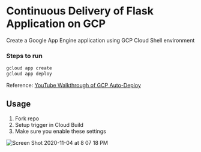 # Continuous Delivery of Flask Application on GCP
Create a Google App Engine application using GCP Cloud Shell environment

### Steps to run

```bash
gcloud app create 
gcloud app deploy
```

Reference: [YouTube Walkthrough of GCP Auto-Deploy](https://www.youtube.com/watch?v=_TfWdOvQXwU)


## Usage

1.  Fork repo
2.  Setup trigger in Cloud Build
3. Make sure you enable these settings

![Screen Shot 2020-11-04 at 8 07 18 PM](https://user-images.githubusercontent.com/58792/98184850-610e5d80-1ed9-11eb-9950-6e225675ac2d.png)

